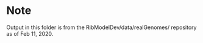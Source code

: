 # Note
Output in this folder is from the RibModelDev/data/realGenomes/ repository as of Feb 11, 2020.

